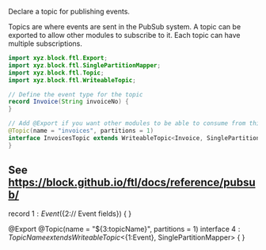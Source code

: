 Declare a topic for publishing events.

Topics are where events are sent in the PubSub system. A topic can be exported to allow other modules to subscribe to it. Each topic can have multiple subscriptions.

```java
import xyz.block.ftl.Export;
import xyz.block.ftl.SinglePartitionMapper;
import xyz.block.ftl.Topic;
import xyz.block.ftl.WriteableTopic;

// Define the event type for the topic
record Invoice(String invoiceNo) {
}

// Add @Export if you want other modules to be able to consume from this topic
@Topic(name = "invoices", partitions = 1)
interface InvoicesTopic extends WriteableTopic<Invoice, SinglePartitionMapper> {
}
```

See https://block.github.io/ftl/docs/reference/pubsub/
---

record ${1:Event}(${2:// Event fields}) {
}

@Export
@Topic(name = "${3:topicName}", partitions = 1)
interface ${4:TopicName} extends WriteableTopic<${1:Event}, SinglePartitionMapper> {
} 
